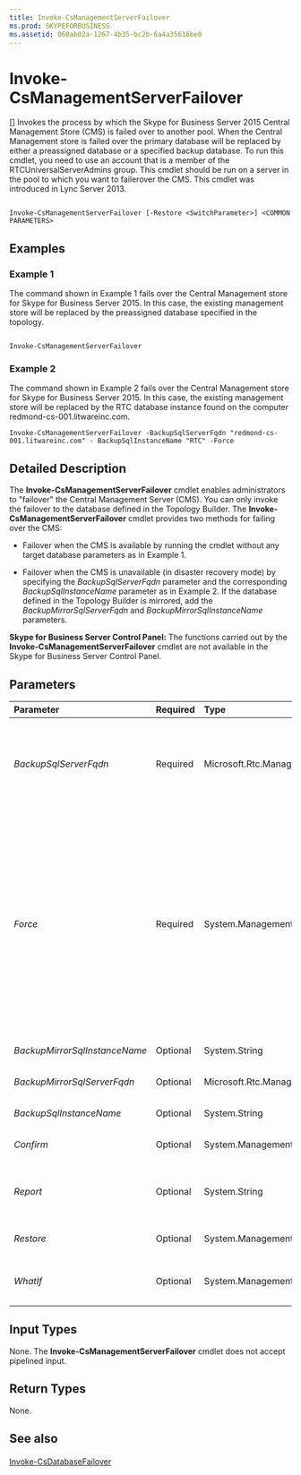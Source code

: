 ```yaml
---
title: Invoke-CsManagementServerFailover
ms.prod: SKYPEFORBUSINESS
ms.assetid: 060ab02a-1267-4b35-bc2b-6a4a35616be0
---
```



# Invoke-CsManagementServerFailover
[]
Invokes the process by which the Skype for Business Server 2015 Central Management Store (CMS) is failed over to another pool. When the Central Management store is failed over the primary database will be replaced by either a preassigned database or a specified backup database. To run this cmdlet, you need to use an account that is a member of the RTCUniversalServerAdmins group. This cmdlet should be run on a server in the pool to which you want to failerover the CMS. This cmdlet was introduced in Lync Server 2013.
  
    
    


```

Invoke-CsManagementServerFailover [-Restore <SwitchParameter>] <COMMON PARAMETERS>

```


## Examples
<a name="Examples"> </a>


### Example 1

The command shown in Example 1 fails over the Central Management store for Skype for Business Server 2015. In this case, the existing management store will be replaced by the preassigned database specified in the topology.
  
    
    

```

Invoke-CsManagementServerFailover 
```


### Example 2

The command shown in Example 2 fails over the Central Management store for Skype for Business Server 2015. In this case, the existing management store will be replaced by the RTC database instance found on the computer redmond-cs-001.litwareinc.com.
  
    
    

```
Invoke-CsManagementServerFailover -BackupSqlServerFqdn "redmond-cs-001.litwareinc.com" - BackupSqlInstanceName "RTC" -Force
```


## Detailed Description
<a name="DetailedDescription"> </a>

The **Invoke-CsManagementServerFailover** cmdlet enables administrators to "failover" the Central Management Server (CMS). You can only invoke the failover to the database defined in the Topology Builder. The **Invoke-CsManagementServerFailover** cmdlet provides two methods for failing over the CMS:
  
    
    

- Failover when the CMS is available by running the cmdlet without any target database parameters as in Example 1.
    
  
- Failover when the CMS is unavailable (in disaster recovery mode) by specifying the  _BackupSqlServerFqdn_ parameter and the corresponding _BackupSqlInstanceName_ parameter as in Example 2. If the database defined in the Topology Builder is mirrored, add the _BackupMirrorSqlServerFqdn_ and _BackupMirrorSqlInstanceName_ parameters.
    
  
 **Skype for Business Server Control Panel:** The functions carried out by the **Invoke-CsManagementServerFailover** cmdlet are not available in the Skype for Business Server Control Panel.
  
    
    

## Parameters
<a name="DetailedDescription"> </a>



|**Parameter**|**Required**|**Type**|**Description**|
|:-----|:-----|:-----|:-----|
| _BackupSqlServerFqdn_ <br/> |Required  <br/> |Microsoft.Rtc.Management.Deploy.Fqdn  <br/> |Fully qualified domain name of the computer hosting the SQL Server backup database. This parameter is required if you are running the **Invoke-CsManagementServerFailover** cmdlet in disaster recovery mode. <br/> |
| _Force_ <br/> |Required  <br/> |System.Management.Automation.SwitchParameter  <br/> |Suppresses the display of any non-fatal error message that might occur when running the command. This parameter is required if you are running the **Invoke-CsManagementServerFailover** cmdlet in disaster recovery mode. <br/> You should not use the Force parameter if you are running the cmdlet for purposes other than disaster recovery, as it will not account for replication during the failover. When the parameter is not used, the cmdlet will first make sure all replications are done, then set the source DB to read-only mode.  <br/> |
| _BackupMirrorSqlInstanceName_ <br/> |Optional  <br/> |System.String  <br/> |SQL Server instance for the mirror database.  <br/> |
| _BackupMirrorSqlServerFqdn_ <br/> |Optional  <br/> |Microsoft.Rtc.Management.Deploy.Fqdn  <br/> |Fully qualified domain name of the computer hosting the SQL Server mirror database.  <br/> |
| _BackupSqlInstanceName_ <br/> |Optional  <br/> |System.String  <br/> |SQL Server instance for the backup database.  <br/> |
| _Confirm_ <br/> |Optional  <br/> |System.Management.Automation.SwitchParameter  <br/> |Prompts you for confirmation before executing the command.  <br/> |
| _Report_ <br/> |Optional  <br/> |System.String  <br/> |Enables you to specify a file path for the log file created when the cmdlet runs. For example:  `-Report "C:\\Logs\\CMSFailover.html"` <br/> |
| _Restore_ <br/> |Optional  <br/> |System.Management.Automation.SwitchParameter  <br/> |When specified, restores the existing Central Management Server database.  <br/> |
| _WhatIf_ <br/> |Optional  <br/> |System.Management.Automation.SwitchParameter  <br/> |Describes what would happen if you executed the command without actually executing the command.  <br/> |
   

## Input Types
<a name="InputTypes"> </a>

None. The **Invoke-CsManagementServerFailover** cmdlet does not accept pipelined input.
  
    
    

## Return Types
<a name="ReturnTypes"> </a>

None.
  
    
    

## See also
<a name="ReturnTypes"> </a>


#### 


  
    
    
 [Invoke-CsDatabaseFailover](invoke-csdatabasefailover.md)
